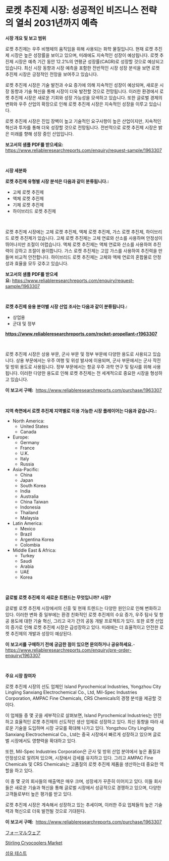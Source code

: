 <p><h1>로켓 추진제 시장: 성공적인 비즈니스 전략의 열쇠 2031년까지 예측</h1></p><p><strong>시장 개요 및 보고 범위</strong></p>
<p><p>로켓 추진제는 우주 비행체의 움직임을 위해 사용되는 화학 물질입니다. 현재 로켓 추진제 시장은 높은 성장률을 보이고 있으며, 미래에도 지속적인 성장이 예상됩니다. 로켓 추진제 시장은 예측 기간 동안 12.2%의 연평균 성장률(CAGR)로 성장할 것으로 예상되고 있습니다. 최신 시장 동향과 시장 예측을 포함한 전반적인 시장 성장 분석을 보면 로켓 추진제 시장은 긍정적인 전망을 보여주고 있습니다. </p><p>로켓 추진제 시장은 기술 발전과 수요 증가에 의해 지속적인 성장이 예상되며, 새로운 시장 동향과 기술 혁신을 통해 시장이 더욱 발전할 것으로 전망됩니다. 이러한 환경에서 로켓 추진제 시장은 새로운 기회와 성장 가능성을 모색하고 있습니다. 또한 글로벌 경제의 변화와 우주 산업의 확장으로 인해 로켓 추진제 시장은 지속적인 성장을 이루고 있습니다.</p><p>로켓 추진제 시장은 진입 장벽이 높고 기술적인 요구사항이 높은 산업이지만, 지속적인 혁신과 투자를 통해 더욱 성장할 것으로 전망됩니다. 전반적으로 로켓 추진제 시장은 밝은 미래를 향해 성장 중인 산업입니다.</p></p>
<p><strong>보고서의 샘플 PDF를 받으세요:</strong> <a href="https://www.reliableresearchreports.com/enquiry/request-sample/1963307">https://www.reliableresearchreports.com/enquiry/request-sample/1963307</a></p>
<p>&nbsp;</p>
<p><strong>시장 세분화</strong></p>
<p><strong>로켓 추진제 유형별 시장 분석은 다음과 같이 분류됩니다.:</strong></p>
<p><ul><li>고체 로켓 추진제</li><li>액체 로켓 추진제</li><li>기체 로켓 추진제</li><li>하이브리드 로켓 추진제</li></ul></p>
<p>&nbsp;</p>
<p><p>로켓 추진제 시장에는 고체 로켓 추진제, 액체 로켓 추진제, 가스 로켓 추진제, 하이브리드 로켓 추진제가 있습니다. 고체 로켓 추진제는 고체 연료와 산소를 사용하며 안정성이 뛰어나지만 조절이 어렵습니다. 액체 로켓 추진제는 액체 연료와 산소를 사용하여 추진력이 강하고 조절이 용이합니다. 가스 로켓 추진제는 고압 가스를 사용하여 추진력을 만들며 비교적 안전합니다. 하이브리드 로켓 추진제는 고체와 액체 연료의 혼합물로 안정성과 효율을 모두 갖추고 있습니다.</p></p>
<p><strong>보고서의 샘플 PDF를 받으세요:</strong>&nbsp;<a href="https://www.reliableresearchreports.com/enquiry/request-sample/1963307">https://www.reliableresearchreports.com/enquiry/request-sample/1963307</a></p>
<p>&nbsp;</p>
<p><strong> 로켓 추진제 응용 분야별 시장 산업 조사는 다음과 같이 분류됩니다.:</strong></p>
<p><ul><li>상업용</li><li>군대 및 정부</li></ul></p>
<p><strong><a href="https://www.reliableresearchreports.com/rocket-propellant-r1963307">https://www.reliableresearchreports.com/rocket-propellant-r1963307</a></strong></p>
<p>&nbsp;</p>
<p><p>로켓 추진제 시장은 상용 부문, 군사 부문 및 정부 부문에 다양한 용도로 사용되고 있습니다. 상용 부문에서는 우주 여행 및 위성 발사에 이용되며, 군사 부문에서는 군사 작전 및 방위 용도로 사용됩니다. 정부 부문에서는 항공 우주 과학 연구 및 탐사를 위해 사용됩니다. 이러한 다양한 용도로 인해 로켓 추진제는 전 세계적으로 중요한 시장을 형성하고 있습니다.</p></p>
<p><strong>이 보고서 구매:</strong>&nbsp; <a href="https://www.reliableresearchreports.com/purchase/1963307">https://www.reliableresearchreports.com/purchase/1963307</a></p>
<p>&nbsp;</p>
<p><strong>지역 측면에서 로켓 추진제 지역별로 이용 가능한 시장 플레이어는 다음과 같습니다.:</strong></p>
<p><ul>
    <li>
        North America:
        <ul>
            <li>United States</li>
            <li>Canada</li>
        </ul>
    </li>
    <li>
        Europe:
        <ul>
            <li>Germany</li>
            <li>France</li>
            <li>U.K.</li>
            <li>Italy</li>
            <li>Russia</li>
        </ul>
    </li>
    <li>
        Asia-Pacific:
        <ul>
            <li>China</li>
            <li>Japan</li>
            <li>South Korea</li>
            <li>India</li>
            <li>Australia</li>
            <li>China Taiwan</li>
            <li>Indonesia</li>
            <li>Thailand</li>
            <li>Malaysia</li>
        </ul>
    </li>
    <li>
        Latin America:
        <ul>
            <li>Mexico</li>
            <li>Brazil</li>
            <li>Argentina Korea</li>
            <li>Colombia</li>
        </ul>
    </li>
    <li>
        Middle East & Africa:
        <ul>
            <li>Turkey</li>
            <li>Saudi</li>
            <li>Arabia</li>
            <li>UAE</li>
            <li>Korea</li>
        </ul>
    </li>
    </ul></p>
<p>&nbsp;</p>
<p><strong>글로벌 로켓 추진제 의 새로운 트렌드는 무엇입니까? 시장?</strong></p>
<p><p>글로벌 로켓 추진제 시장에서의 신흥 및 현재 트렌드는 다양한 원인으로 인해 변화하고 있다. 이러한 변화 중 일부에는 환경 친화적인 로켓 추진제의 수요 증가, 우주 탐사 및 항공 용도에 대한 기술 혁신, 그리고 국가 간의 공동 개발 프로젝트가 있다. 또한 로켓 산업의 증가로 인해 로켓 추진제 시장은 급성장하고 있다. 미래에는 더 효율적이고 안전한 로켓 추진제의 개발과 성장이 예상된다.</p></p>
<p><strong>이 보고서를 구매하기 전에 궁금한 점이 있으면 문의하거나 공유하세요.</strong>- <a href="https://www.reliableresearchreports.com/enquiry/pre-order-enquiry/1963307">https://www.reliableresearchreports.com/enquiry/pre-order-enquiry/1963307</a></p>
<p>&nbsp;</p>
<p><strong>주요 시장 참여자</strong></p>
<p><p>로켓 추진제 시장의 선도 업체인 Island Pyrochemical Industries, Yongzhou City Lingling Sanxiang Electrochemical Co., Ltd, Mil-Spec Industries Corporation, AMPAC Fine Chemicals, CRS Chemicals의 경쟁 분석을 제공할 것이다. </p><p>이 업체들 중 몇 곳을 세부적으로 살펴보면, Island Pyrochemical Industries는 안전하고 효율적인 로켓 추진제의 선도적인 생산 업체로 성장하고 있다. 최신 동향을 따라 새로운 기술을 도입하며 시장 규모를 확대해 나가고 있다. Yongzhou City Lingling Sanxiang Electrochemical Co., Ltd는 중국 시장에서 빠르게 성장하고 있으며 글로벌 시장에서도 영향력을 확대하고 있다. </p><p>또한, Mil-Spec Industries Corporation은 군사 및 방위 산업 분야에서 높은 품질과 안정성으로 알려져 있으며, 시장에서 강세를 유지하고 있다. 그리고 AMPAC Fine Chemicals 및 CRS Chemicals는 고품질의 로켓 추진제 제품을 생산하는데 중요한 역할을 하고 있다.</p><p>이 중 몇 곳의 회사들의 매출액은 매우 크며, 성장세가 꾸준히 이어지고 있다. 이들 회사들은 새로운 기술과 혁신을 통해 글로벌 시장에서 성공적으로 경쟁하고 있으며, 다양한 고객들로부터 높은 평가를 받고 있다. </p><p>로켓 추진제 시장은 계속해서 성장하고 있는 추세이며, 이러한 주요 업체들의 높은 기술력과 혁신으로 더욱 발전될 것으로 기대된다.</p></p>
<p><strong>이 보고서 구매:</strong>&nbsp;&nbsp;<a href="https://www.reliableresearchreports.com/purchase/1963307">https://www.reliableresearchreports.com/purchase/1963307</a></p>
<p><p><a href="https://medium.com/@lucasrandall2020/%E3%83%95%E3%82%A9%E3%83%BC%E3%83%9E%E3%83%AB%E3%82%A6%E3%82%A7%E3%82%A2%E5%B8%82%E5%A0%B4%E3%81%AE%E3%83%88%E3%83%AC%E3%83%B3%E3%83%89%E3%81%A8%E5%B8%82%E5%A0%B4%E5%88%86%E6%9E%90%E3%81%AF-2024%E5%B9%B4%E3%81%8B%E3%82%892031%E5%B9%B4%E3%81%BE%E3%81%A7%E3%81%AE%E6%9C%9F%E9%96%93%E3%81%AB%E3%81%8A%E3%81%84%E3%81%A6%E4%BA%88%E6%B8%AC%E3%81%95%E3%82%8C%E3%81%A6%E3%81%84%E3%82%8B-52e841ee985d">フォーマルウェア</a></p><p><a href="https://fearless-okapi-6c8.notion.site/Stirling-Cryocoolers-Market-Competitive-Analysis-Market-Trends-and-Forecast-to-2031-154f32226db04dbfab17caef57f1120a">Stirling Cryocoolers Market</a></p><p><a href="https://medium.com/@juracy1980/%ED%85%8D%EC%8A%A4%ED%83%80%EC%9D%BC-%EC%8B%9C%ED%97%98-%EC%8B%9C%EC%9E%A5-%ED%86%B5%EC%B0%B0-%EC%8B%9C%EC%9E%A5-%EB%8F%99%ED%96%A5-%EC%84%B1%EC%9E%A5-2024%EB%85%84%EB%B6%80%ED%84%B0-2031%EB%85%84%EA%B9%8C%EC%A7%80-%EC%98%88%EC%B8%A1%EB%90%9C-%EA%B2%83-f3e973e82a07">섬유 테스트</a></p></p>